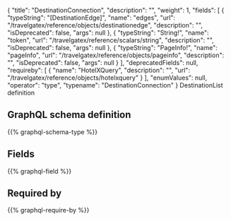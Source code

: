 {
  "title": "DestinationConnection",
  "description": "",
  "weight": 1,
  "fields": [
    {
      "typeString": "[DestinationEdge]",
      "name": "edges",
      "url": "/travelgatex/reference/objects/destinationedge",
      "description": "",
      "isDeprecated": false,
      "args": null
    },
    {
      "typeString": "String!",
      "name": "token",
      "url": "/travelgatex/reference/scalars/string",
      "description": "",
      "isDeprecated": false,
      "args": null
    },
    {
      "typeString": "PageInfo!",
      "name": "pageInfo",
      "url": "/travelgatex/reference/objects/pageinfo",
      "description": "",
      "isDeprecated": false,
      "args": null
    }
  ],
  "deprecatedFields": null,
  "requireby": [
    {
      "name": "HotelXQuery",
      "description": "",
      "url": "/travelgatex/reference/objects/hotelxquery"
    }
  ],
  "enumValues": null,
  "operator": "type",
  "typename": "DestinationConnection"
}
DestinationList definition
## GraphQL schema definition

{{% graphql-schema-type %}}

## Fields

{{% graphql-field %}}

## Required by

{{% graphql-require-by %}}
